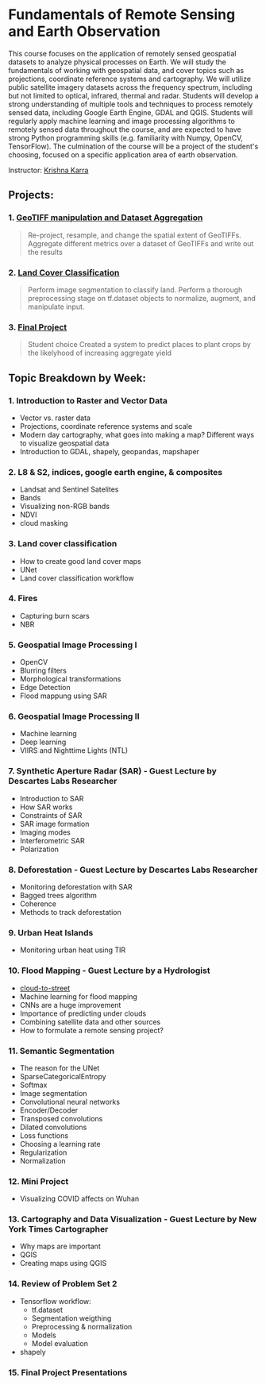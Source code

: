 # Fundamentals of Remote Sensing and Earth Observation 

This course focuses on the application of remotely sensed geospatial datasets to analyze physical processes on Earth. We will study the fundamentals of working with geospatial data, and cover topics such as projections, coordinate reference systems and cartography. We will utilize public satellite imagery datasets across the frequency spectrum, including but not limited to optical, infrared, thermal and radar. Students will develop a strong understanding of multiple tools and techniques to process remotely sensed data, including Google Earth Engine, GDAL and QGIS. Students will regularly apply machine learning and image processing algorithms to remotely sensed data throughout the course, and are expected to have strong Python programming skills (e.g. familiarity with Numpy, OpenCV, TensorFlow). The culmination of the course will be a project of the student's choosing, focused on a specific application area of earth observation. 

Instructor: [Krishna Karra](https://www.linkedin.com/in/krishna-karra-8765811b/)

## Projects:
### 1. [GeoTIFF manipulation and Dataset Aggregation](https://github.com/yuvalofek/Remote-Sensing/blob/main/Reprojections%26ImageComposites.ipynb)
> Re-project, resample, and change the spatial extent of GeoTIFFs. Aggregate different metrics over a dataset of GeoTIFFs and write out the results
### 2. [Land Cover Classification](https://github.com/yuvalofek/Remote-Sensing/blob/main/Land_Cover_Classification.ipynb)
> Perform image segmentation to classify land. Perform a thorough preprocessing stage on tf.dataset objects to normalize, augment, and manipulate input. 
### 3. [Final Project](https://github.com/yuvalofek/SPACY)
> Student choice
> Created a system to predict places to plant crops by the likelyhood of increasing aggregate yield

## Topic Breakdown by Week:
### 1. Introduction to Raster and Vector Data
* Vector vs. raster data 
* Projections, coordinate reference systems and scale 
* Modern day cartography, what goes into making a map? Different ways to visualize geospatial data 
* Introduction to GDAL, shapely, geopandas, mapshaper 
### 2. L8 & S2, indices, google earth engine, & composites
* Landsat and Sentinel Satelites
* Bands
* Visualizing non-RGB bands
* NDVI
* cloud masking
### 3. Land cover classification
* How to create good land cover maps
* UNet
* Land cover classification workflow
### 4. Fires 
* Capturing burn scars
* NBR
### 5. Geospatial Image Processing I 
* OpenCV
* Blurring filters
* Morphological transformations
* Edge Detection
* Flood mappung using SAR
### 6. Geospatial Image Processing II
* Machine learning
* Deep learning
* VIIRS and Nighttime Lights (NTL)
### 7. Synthetic Aperture Radar (SAR) - Guest Lecture by Descartes Labs Researcher
* Introduction to SAR
* How SAR works
* Constraints of SAR
* SAR image formation
* Imaging modes
* Interferometric SAR
* Polarization
### 8. Deforestation - Guest Lecture by Descartes Labs Researcher
* Monitoring deforestation with SAR
* Bagged trees algorithm
* Coherence
* Methods to track deforestation
### 9. Urban Heat Islands
* Monitoring urban heat using TIR
### 10. Flood Mapping - Guest Lecture by a Hydrologist
* [cloud-to-street](https://cloudtostreet.info/)
* Machine learning for flood mapping
* CNNs are a huge improvement
* Importance of predicting under clouds
* Combining satellite data and other sources
* How to formulate a remote sensing project?
### 11. Semantic Segmentation
* The reason for the UNet
* SparseCategoricalEntropy
* Softmax
* Image segmentation
* Convolutional neural networks
* Encoder/Decoder
* Transposed convolutions
* Dilated convolutions
* Loss functions
* Choosing a learning rate
* Regularization
* Normalization
### 12. Mini Project
* Visualizing COVID affects on Wuhan
### 13. Cartography and Data Visualization - Guest Lecture by New York Times Cartographer
* Why maps are important
* QGIS
* Creating maps using QGIS
### 14. Review of Problem Set 2
* Tensorflow workflow:
  * tf.dataset
  * Segmentation weigthing
  * Preprocessing & normalization
  * Models
  * Model evaluation
* shapely
### 15. Final Project Presentations
